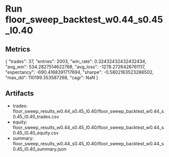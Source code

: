 # Run floor_sweep_backtest_w0.44_s0.45_l0.40

## Metrics
{
  "trades": 37,
  "entries": 2003,
  "win_rate": 0.32432432432432434,
  "avg_win": 534.2827514622768,
  "avg_loss": -1278.2726426761117,
  "expectancy": -690.4168391717694,
  "sharpe": -0.5802163523286502,
  "max_dd": 110199.353587268,
  "cagr": NaN
}

## Artifacts
- trades: floor_sweep_results_w0.44_s0.45_l0.40/floor_sweep_backtest_w0.44_s0.45_l0.40_trades.csv
- equity: floor_sweep_results_w0.44_s0.45_l0.40/floor_sweep_backtest_w0.44_s0.45_l0.40_equity.csv
- summary: floor_sweep_results_w0.44_s0.45_l0.40/floor_sweep_backtest_w0.44_s0.45_l0.40_summary.json